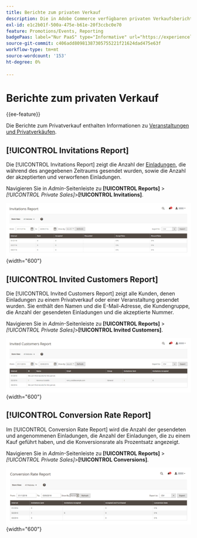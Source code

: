 ```yaml
---
title: Berichte zum privaten Verkauf
description: Die in Adobe Commerce verfügbaren privaten Verkaufsberichte bieten nützliche Informationen über Veranstaltungen und privaten Verkauf.
exl-id: e1c2b01f-500a-475e-b61e-20f3ccbc0e70
feature: Promotions/Events, Reporting
badgePaas: label="Nur PaaS" type="Informative" url="https://experienceleague.adobe.com/de/docs/commerce/user-guides/product-solutions" tooltip="Gilt nur für Adobe Commerce in Cloud-Projekten (von Adobe verwaltete PaaS-Infrastruktur) und lokale Projekte."
source-git-commit: c406add80981387305755221f21624dad475e63f
workflow-type: tm+mt
source-wordcount: '153'
ht-degree: 0%

---
```


# Berichte zum privaten Verkauf

{{ee-feature}}

Die Berichte zum Privatverkauf enthalten Informationen zu [Veranstaltungen und Privatverkäufen](../merchandising-promotions/events-private-sales.md).

## [!UICONTROL Invitations Report]

Die [!UICONTROL Invitations Report] zeigt die Anzahl der [Einladungen](../merchandising-promotions/invitations.md), die während des angegebenen Zeitraums gesendet wurden, sowie die Anzahl der akzeptierten und verworfenen Einladungen.

Navigieren Sie in _Admin_-Seitenleiste zu **[!UICONTROL Reports]** > _[!UICONTROL Private Sales]_>**[!UICONTROL Invitations]**.

![Einladungsbericht](./assets/private-sales-invitations.png){width="600"}

## [!UICONTROL Invited Customers Report]

Die [!UICONTROL Invited Customers Report] zeigt alle Kunden, denen Einladungen zu einem Privatverkauf oder einer Veranstaltung gesendet wurden. Sie enthält den Namen und die E-Mail-Adresse, die Kundengruppe, die Anzahl der gesendeten Einladungen und die akzeptierte Nummer.

Navigieren Sie in _Admin_-Seitenleiste zu **[!UICONTROL Reports]** > _[!UICONTROL Private Sales]_>**[!UICONTROL Invited Customers]**.

![Bericht „Eingeladene Kunden“](./assets/private-sales-invited-customers.png){width="600"}

## [!UICONTROL Conversion Rate Report]

Im [!UICONTROL Conversion Rate Report] wird die Anzahl der gesendeten und angenommenen Einladungen, die Anzahl der Einladungen, die zu einem Kauf geführt haben, und die Konversionsrate als Prozentsatz angezeigt.

Navigieren Sie in _Admin_-Seitenleiste zu **[!UICONTROL Reports]** > _[!UICONTROL Private Sales]_>**[!UICONTROL Conversions]**.

![Bericht zu Konversionsraten](./assets/private-sales-conversions.png){width="600"}
